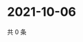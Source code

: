 # 2021-10-06

共 0 条

<!-- BEGIN -->
<!-- 最后更新时间 Wed Oct 06 2021 04:18:26 GMT+0800 (China Standard Time) -->

<!-- END -->
